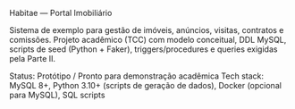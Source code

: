 Habitae — Portal Imobiliário

Sistema de exemplo para gestão de imóveis, anúncios, visitas, contratos e comissões.
Projeto acadêmico (TCC) com modelo conceitual, DDL MySQL, scripts de seed (Python + Faker), triggers/procedures e queries exigidas pela Parte II.

Status: Protótipo / Pronto para demonstração acadêmica
Tech stack: MySQL 8+, Python 3.10+ (scripts de geração de dados), Docker (opcional para MySQL), SQL scripts

